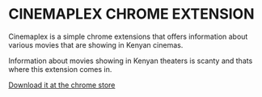 CINEMAPLEX CHROME EXTENSION
=============================

Cinemaplex is a simple chrome extensions that offers information about various movies that are showing in Kenyan cinemas.

Information about movies showing in Kenyan theaters is scanty and thats where this extension  comes in.

[Download it at the chrome store](https://chrome.google.com/webstore/detail/cinemaplex/jljcchlecdklpdgijalokmckljjimled?hl=en&gl=001)
